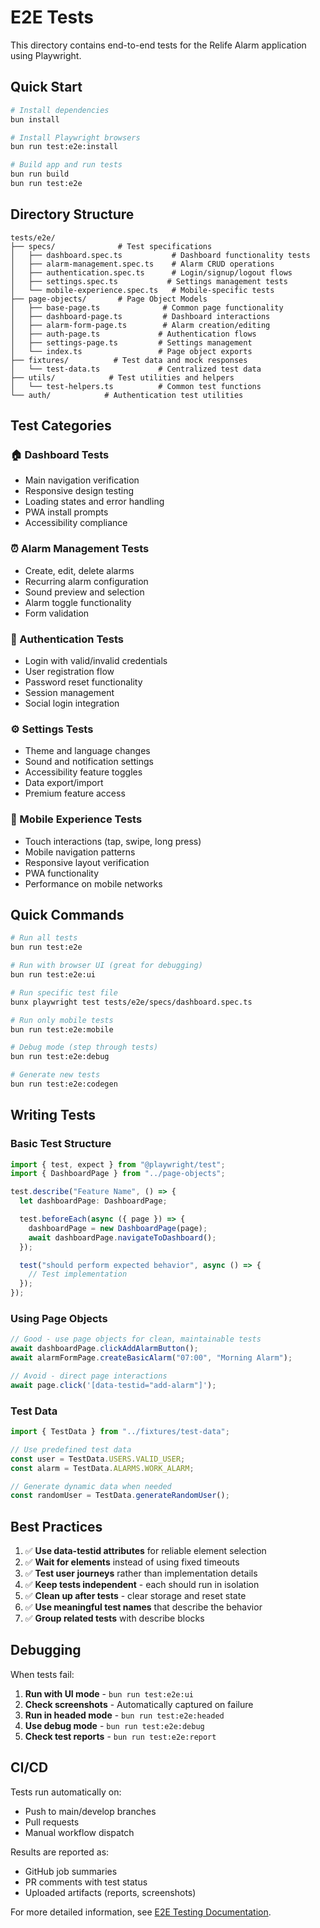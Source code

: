 # E2E Tests

This directory contains end-to-end tests for the Relife Alarm application using Playwright.

## Quick Start

```bash
# Install dependencies
bun install

# Install Playwright browsers
bun run test:e2e:install

# Build app and run tests
bun run build
bun run test:e2e
```

## Directory Structure

```
tests/e2e/
├── specs/              # Test specifications
│   ├── dashboard.spec.ts           # Dashboard functionality tests
│   ├── alarm-management.spec.ts    # Alarm CRUD operations
│   ├── authentication.spec.ts      # Login/signup/logout flows
│   ├── settings.spec.ts           # Settings management tests
│   └── mobile-experience.spec.ts   # Mobile-specific tests
├── page-objects/       # Page Object Models
│   ├── base-page.ts              # Common page functionality
│   ├── dashboard-page.ts         # Dashboard interactions
│   ├── alarm-form-page.ts        # Alarm creation/editing
│   ├── auth-page.ts             # Authentication flows
│   ├── settings-page.ts         # Settings management
│   └── index.ts                 # Page object exports
├── fixtures/          # Test data and mock responses
│   └── test-data.ts             # Centralized test data
├── utils/            # Test utilities and helpers
│   └── test-helpers.ts          # Common test functions
└── auth/            # Authentication test utilities
```

## Test Categories

### 🏠 Dashboard Tests

- Main navigation verification
- Responsive design testing
- Loading states and error handling
- PWA install prompts
- Accessibility compliance

### ⏰ Alarm Management Tests

- Create, edit, delete alarms
- Recurring alarm configuration
- Sound preview and selection
- Alarm toggle functionality
- Form validation

### 🔐 Authentication Tests

- Login with valid/invalid credentials
- User registration flow
- Password reset functionality
- Session management
- Social login integration

### ⚙️ Settings Tests

- Theme and language changes
- Sound and notification settings
- Accessibility feature toggles
- Data export/import
- Premium feature access

### 📱 Mobile Experience Tests

- Touch interactions (tap, swipe, long press)
- Mobile navigation patterns
- Responsive layout verification
- PWA functionality
- Performance on mobile networks

## Quick Commands

```bash
# Run all tests
bun run test:e2e

# Run with browser UI (great for debugging)
bun run test:e2e:ui

# Run specific test file
bunx playwright test tests/e2e/specs/dashboard.spec.ts

# Run only mobile tests
bun run test:e2e:mobile

# Debug mode (step through tests)
bun run test:e2e:debug

# Generate new tests
bun run test:e2e:codegen
```

## Writing Tests

### Basic Test Structure

```typescript
import { test, expect } from "@playwright/test";
import { DashboardPage } from "../page-objects";

test.describe("Feature Name", () => {
  let dashboardPage: DashboardPage;

  test.beforeEach(async ({ page }) => {
    dashboardPage = new DashboardPage(page);
    await dashboardPage.navigateToDashboard();
  });

  test("should perform expected behavior", async () => {
    // Test implementation
  });
});
```

### Using Page Objects

```typescript
// Good - use page objects for clean, maintainable tests
await dashboardPage.clickAddAlarmButton();
await alarmFormPage.createBasicAlarm("07:00", "Morning Alarm");

// Avoid - direct page interactions
await page.click('[data-testid="add-alarm"]');
```

### Test Data

```typescript
import { TestData } from "../fixtures/test-data";

// Use predefined test data
const user = TestData.USERS.VALID_USER;
const alarm = TestData.ALARMS.WORK_ALARM;

// Generate dynamic data when needed
const randomUser = TestData.generateRandomUser();
```

## Best Practices

1. ✅ **Use data-testid attributes** for reliable element selection
2. ✅ **Wait for elements** instead of using fixed timeouts
3. ✅ **Test user journeys** rather than implementation details
4. ✅ **Keep tests independent** - each should run in isolation
5. ✅ **Clean up after tests** - clear storage and reset state
6. ✅ **Use meaningful test names** that describe the behavior
7. ✅ **Group related tests** with describe blocks

## Debugging

When tests fail:

1. **Run with UI mode** - `bun run test:e2e:ui`
2. **Check screenshots** - Automatically captured on failure
3. **Run in headed mode** - `bun run test:e2e:headed`
4. **Use debug mode** - `bun run test:e2e:debug`
5. **Check test reports** - `bun run test:e2e:report`

## CI/CD

Tests run automatically on:

- Push to main/develop branches
- Pull requests
- Manual workflow dispatch

Results are reported as:

- GitHub job summaries
- PR comments with test status
- Uploaded artifacts (reports, screenshots)

For more detailed information, see [E2E Testing Documentation](../docs/e2e-testing.md).
